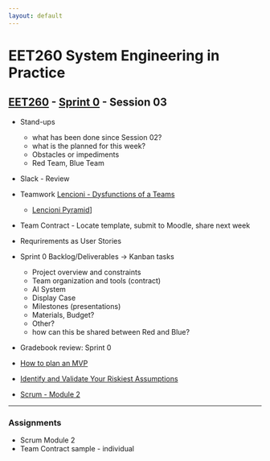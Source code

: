 ```yaml
---
layout: default
---
```


# EET260 System Engineering in Practice

## [EET260](../) - [Sprint 0](./) - Session 03

- Stand-ups
    - what has been done since Session 02?
    - what is the planned for this week?
    - Obstacles or impediments
    - Red Team, Blue Team
- Slack - Review
- Teamwork [Lencioni - Dysfunctions of a Teams](https://youtu.be/SX7Njc85bUY)
    - [Lencioni Pyramid](https://healthyplan.ca/wp-content/uploads/2015/02/5-Dysfunctions-of-Team3.jpg)]
- Team Contract - Locate template, submit to Moodle, share next week 
- Requrirements as User Stories
- Sprint 0 Backlog/Deliverables -> Kanban tasks
    - Project overview and constraints
    - Team organization and tools (contract)
    - AI System
    - Display Case
    - Milestones (presentations)
    - Materials, Budget? 
    - Other?
    - how can this be shared between Red and Blue?
- Gradebook review: Sprint 0    
- [How to plan an MVP](https://www.youtube.com/watch?v=1hHMwLxN6EM&feature=emb_rel_end)
- [Identify and Validate Your Riskiest Assumptions](https://www.youtube.com/watch?v=gbArObiU1Y0)

- [Scrum - Module 2](http://scrumtrainingseries.com/Intro_to_Scrum/index.html)


---
### Assignments
- Scrum Module 2
- Team Contract sample - individual
